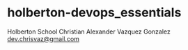 # holberton-devops_essentials

Holberton School
Christian Alexander Vazquez Gonzalez dev.chrisvaz@gmail.com